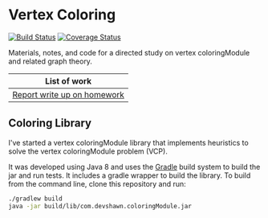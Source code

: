 # Vertex Coloring

[![Build Status](https://travis-ci.org/devshawn/vertex-coloringModule.svg?branch=master)](https://travis-ci.org/devshawn/vertex-coloringModule) [![Coverage Status](https://coveralls.io/repos/github/devshawn/vertex-coloringModule/badge.svg?branch=master)](https://coveralls.io/github/devshawn/vertex-coloringModule?branch=master)

Materials, notes, and code for a directed study on vertex coloringModule and related graph theory.

| List of work |
| --- |
| [Report write up on homework](work/work.pdf) |

## Coloring Library

I've started a vertex coloringModule library that implements heuristics to solve the vertex coloringModule problem (VCP).

It was developed using Java 8 and uses the [Gradle][gradle] build system to build the jar and run tests. It includes a gradle wrapper to build the library. To build from the command line, clone this repository and run:

```bash
./gradlew build
java -jar build/lib/com.devshawn.coloringModule.jar
```

[gradle]: https://gradle.org/
